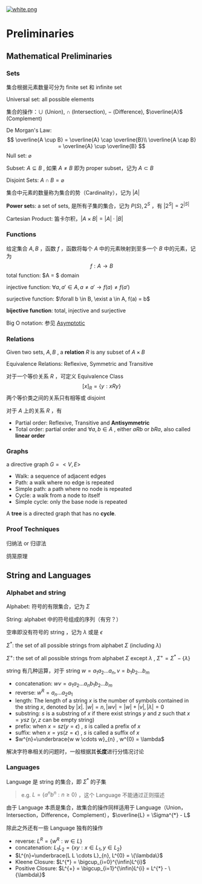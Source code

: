[![white.png](https://i.loli.net/2019/04/11/5cae134487910.png)](https://github.com/i1123581321/NJU-open-resource)

# Preliminaries

## Mathematical Preliminaries

### Sets

集合根据元素数量可分为 finite set 和 infinite set

Universal set: all possible elements

集合的操作：$\cup$ (Union), $\cap$ (Intersection), $-$ (Difference), $\overline{A}$ (Complement)

De Morgan's Law: 
$$
\overline{A \cup B} = \overline{A} \cap \overline{B}\\
\overline{A \cap B} = \overline{A} \cup \overline{B}
$$
Null set: $\varnothing$

Subset: $A \subseteq B$ , 如果 $A \neq B$ 即为 proper subset，记为 $A \subset B$

Disjoint Sets: $A \cap B = \varnothing$

集合中元素的数量称为集合的势（Cardinality），记为 $|A|$

**Power set**s: a set of sets, 是所有子集的集合，记为 $P(S), 2^{S}$ ，有 $|2^{S}| = 2^{|S|}$

Cartesian Product: 笛卡尔积，$|A \times B| = |A| \cdot |B|$ 

### Functions

给定集合 $A, B$ ，函数 $f$ ，函数将每个 $A$ 中的元素映射到至多一个 $B$ 中的元素，记为
$$
f: A \to B
$$
total function: $A = $ domain

injective function: $\forall a, a' \in A, a \neq a' \to f(a) \neq f(a')$

surjective function: $\forall b \in B, \exist a \in A, f(a) = b$

**bijective function**: total, injective and surjective

Big O notation: 参见 [Asymptotic](https://i1123581321.github.io/NJU-open-resource/algorithm_design_and_analysis/notes/L_2.pdf)

### Relations

Given two sets, $A, B$ , a **relation** $R$ is any subset of $A \times B$

Equivalence Relations: Reflexive, Symmetric and Transitive

对于一个等价关系 $R$ ，可定义 Equivalence Class
$$
[x]_{R} = \{y: x R y\}
$$
两个等价类之间的关系只有相等或 disjoint

对于 $A$ 上的关系 $R$ ，有

* Partial order: Reflexive, Transitive and **Antisymmetric**
* Total order: partial order and $\forall a, b \in A$ , either $aRb$ or $bRa$, also called **linear order**

### Graphs

a directive graph $G = <V,E>$

* Walk: a sequence of adjacent edges
* Path: a walk where no edge is repeated
* Simple path: a path where no node is repeated
* Cycle: a walk from a node to itself
* Simple cycle: only the base node is repeated

A
**tree** is a directed graph that has no **cycle**.

### Proof Techniques

归纳法 or 归谬法

鸽笼原理

## String and Languages

### Alphabet and string

Alphabet: 符号的有限集合，记为 $\Sigma$

String: alphabet 中的符号组成的序列（有穷？）

空串即没有符号的 string ，记为 $\lambda$ 或是 $\epsilon$

$\Sigma^{*}$: the set of all possible strings from alphabet $\Sigma$ (including $\lambda$)

$\Sigma^{+}$: the set of all possible strings from alphabet $\Sigma$ except $\lambda$ , $\Sigma^{+} = \Sigma^{*} - \{\lambda\}$

string 有几种运算，对于 string $w = a_{1}a_{2}\dots a_{n}, v = b_{1}b_{2}\dots b_{m}$

* concatenation: $wv = a_{1}a_{2}\dots a_{n}b_{1}b_{2}\dots b_{m}$
* reverse: $w^{R} = a_n\dots a_{2}a_{1}$
* length: The length of a string $x$ is the number of
  symbols contained in the string $x$, denoted by $|x|$. $|w| = n, |wv| = |w| + |v|, |\lambda| = 0$
* substring: $s$ is a substring of $x$ if there exist strings $y$ and $z$ such that $x = ysz$ ($y, z$ can be empty string) 
* prefix: when $x = sz(y = \epsilon)$ , $s$ is called a prefix of $x$
* suffix: when $x = ys(z = \epsilon)$ , $s$ is called a suffix of $x$
* $w^{n}=\underbrace{w w \cdots w}_{n} , w^{0} = \lambda$

解决字符串相关的问题时，一般根据其**长度**进行分情况讨论

### Languages

Language 是 string 的集合，即 $\Sigma^{*}$ 的子集

> e.g. $L = \{a^{n}b^{n}:n \geqslant 0\}$ ，这个 Language 不能通过正则描述

由于 Language 本质是集合，故集合的操作同样适用于 Language（Union，Intersection，Difference，Complement），$\overline{L} = \Sigma^{*} - L$

除此之外还有一些 Language 独有的操作

* reverse: $L^{R} = \{w^{R} :w \in L\}$
* concatenation: $L_{1}L_{2} = \{xy: x \in L_{1}, y \in L_{2}\}$
* $L^{n}=\underbrace{L L \cdots L}_{n}, L^{0} = \{\lambda\}$
* Kleene Closure: $L^{*} = \bigcup_{i=0}^{\infin}L^{i}$
* Positive Closure: $L^{+} = \bigcup_{i=1}^{\infin}L^{i} = L^{*} - \{\lambda\}$
